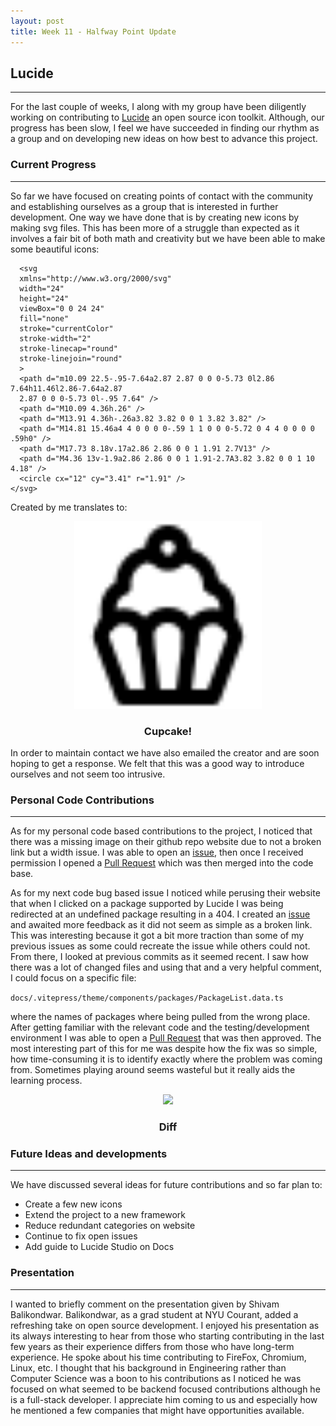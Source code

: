 ```yaml
---
layout: post
title: Week 11 - Halfway Point Update
---
```



## Lucide
------

For the last couple of weeks, I along with my group have been diligently working on contributing to [Lucide](https://github.com/briz123/lucide) an open source icon toolkit. Although, our progress has been slow, I feel we have succeeded in finding our rhythm as a group and on developing new ideas on how best to advance this project.

<!--more-->

### Current Progress
------

So far we have focused on creating points of contact with the community and establishing ourselves as a group that is interested in further development. One way we have done that is by creating new icons by making svg files. This has been more of a struggle than expected as it involves a fair bit of both math and creativity but we have been able to make some beautiful icons:

```
  <svg
  xmlns="http://www.w3.org/2000/svg"
  width="24"
  height="24"
  viewBox="0 0 24 24"
  fill="none"
  stroke="currentColor"
  stroke-width="2"
  stroke-linecap="round"
  stroke-linejoin="round"
  >
  <path d="m10.09 22.5-.95-7.64a2.87 2.87 0 0 0-5.73 0l2.86 7.64h11.46l2.86-7.64a2.87 
  2.87 0 0 0-5.73 0l-.95 7.64" />
  <path d="M10.09 4.36h.26" />
  <path d="M13.91 4.36h-.26a3.82 3.82 0 0 1 3.82 3.82" />
  <path d="M14.81 15.46a4 4 0 0 0 0-.59 1 1 0 0 0-5.72 0 4 4 0 0 0 0 .59h0" />
  <path d="M17.73 8.18v.17a2.86 2.86 0 0 1 1.91 2.7V13" />
  <path d="M4.36 13v-1.9a2.86 2.86 0 0 1 1.91-2.7A3.82 3.82 0 0 1 10 4.18" />
  <circle cx="12" cy="3.41" r="1.91" />
</svg>
```

Created by me translates to:
<p align="center">
    <img src="../images/cupcake.svg" width="300px">
</p>
<h3 align="center">Cupcake!</h3>

In order to maintain contact we have also emailed the creator and are soon hoping to get a response. We felt that this was a good way to introduce ourselves and not seem too intrusive.

### Personal Code Contributions
------
As for my personal code based contributions to the project, I noticed that there was a missing image on their github repo website due to not a broken link but a width issue. I was able to open an [issue](https://github.com/lucide-icons/lucide/issues/2887), then once I received permission I opened a [Pull Request](https://github.com/lucide-icons/lucide/pull/2889) which was then merged into the code base. 

As for my next code bug based issue I noticed while perusing their website that when I clicked on a package supported by Lucide I was being redirected at an undefined package resulting in a 404. I created an [issue](https://github.com/lucide-icons/lucide/issues/2980) and awaited more feedback as it did not seem as simple as a broken link. This was interesting because it got a bit more traction than some of my previous issues as some could recreate the issue while others could not. From there, I looked at previous commits as it seemed recent. I saw how there was a lot of changed files and using that and a very helpful comment, I could focus on a specific file:

```docs/.vitepress/theme/components/packages/PackageList.data.ts```

 where the names of packages where being pulled from the wrong place. After getting familiar with the relevant code and the testing/development environment I was able to open a [Pull Request](https://github.com/lucide-icons/lucide/pull/2983) that was then approved. The most interesting part of this for me was despite how the fix was so simple, how time-consuming it is to identify exactly where the problem was coming from. Sometimes playing around seems wasteful but it really aids the learning process.

<p align="center">
    <img src="../images/ScreenshotDiff.png" width="800px">
</p>
<h3 align="center">Diff</h3>

### Future Ideas and developments
------
We have discussed several ideas for future contributions and so far plan to:

- Create a few new icons
- Extend the project to a new framework
- Reduce redundant categories on website
- Continue to fix open issues
- Add guide to Lucide Studio on Docs

### Presentation 
------
I wanted to briefly comment on the presentation given by Shivam Balikondwar. Balikondwar, as a grad student at NYU Courant, added a refreshing take on open source development. I enjoyed his presentation as its always interesting to hear from those who starting contributing in the last few years as their experience differs from those who have long-term experience. He spoke about his time contributing to FireFox, Chromium, Linux, etc. I thought that his background in Engineering rather than Computer Science was a boon to his contributions as I noticed he was focused on what seemed to be backend focused contributions although he is a full-stack developer. I appreciate him coming to us and especially how he mentioned a few companies that might have opportunities available.